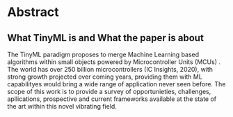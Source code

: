 # Abstract

## What TinyML is and What the paper is about

The TinyML paradigm proposes to merge Machine Learning based algorithms within small objects powered by Microcontroller Units (MCUs) . The world has over 250 billion microcontrollers (IC Insights, 2020), with strong growth projected over coming years, providing them with ML capabilityes would bring a wide range of application never seen before. The scope of this work is to provide a survey of opportunieties, challenges, apllications, prospective and current frameworks available at the state of the art within this novel vibrating field. 